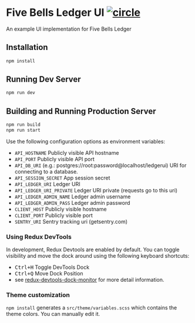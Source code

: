 # Five Bells Ledger UI [![circle][circle-image]][circle-url]
                      
[circle-image]: https://circleci.com/gh/interledger/five-bells-ledger-ui.svg?style=shield&circle-token=65d802e1ea641aabcc95f8d28f2c6ade577716a9
[circle-url]: https://circleci.com/gh/interledger/five-bells-ledger-ui

An example UI implementation for Five Bells Ledger

## Installation

```bash
npm install
```

## Running Dev Server

```bash
npm run dev
```

## Building and Running Production Server

```bash
npm run build
npm run start
```

Use the following configuration options as environment variables:

* `API_HOSTNAME` Publicly visible API hostname
* `API_PORT` Publicly visible API port
* `API_DB_URI` (e.g.: postgres://root:password@localhost/ledgerui) URI for connecting to a database.    
* `API_SESSION_SECRET` App session secret
* `API_LEDGER_URI` Ledger URI
* `API_LEDGER_URI_PRIVATE` Ledger URI private (requests go to this uri)
* `API_LEDGER_ADMIN_NAME` Ledger admin username
* `API_LEDGER_ADMIN_PASS` Ledger admin password
* `CLIENT_HOST` Publicly visible hostname
* `CLIENT_PORT` Publicly visible port
* `SENTRY_URI` Sentry tracking uri (getsentry.com)

### Using Redux DevTools

In development, Redux Devtools are enabled by default. You can toggle visibility and move the dock around using the following keyboard shortcuts:

- <kbd>Ctrl+H</kbd> Toggle DevTools Dock
- <kbd>Ctrl+Q</kbd> Move Dock Position
- see [redux-devtools-dock-monitor](https://github.com/gaearon/redux-devtools-dock-monitor) for more detail information.

### Theme customization

`npm install` generates a `src/theme/variables.scss` which contains the theme colors. You can manually edit it. 